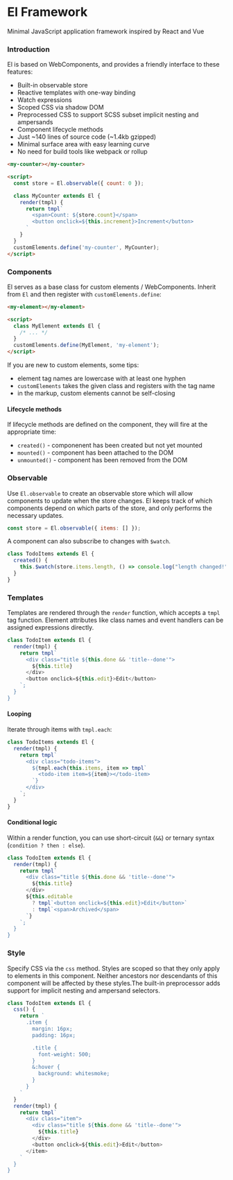 # El Framework

Minimal JavaScript application framework inspired by React and Vue

### Introduction

El is based on WebComponents, and provides a friendly interface to these features:

- Built-in observable store
- Reactive templates with one-way binding
- Watch expressions
- Scoped CSS via shadow DOM
- Preprocessed CSS to support SCSS subset implicit nesting and ampersands
- Component lifecycle methods
- Just ~140 lines of source code (~1.4kb gzipped)
- Minimal surface area with easy learning curve
- No need for build tools like webpack or rollup

```html
<my-counter></my-counter>

<script>
  const store = El.observable({ count: 0 });

  class MyCounter extends El {
    render(tmpl) {
      return tmpl`
        <span>Count: ${store.count}</span>
        <button onclick=${this.increment}>Increment</button>
      `
    }
  }
  customElements.define('my-counter', MyCounter);
</script>
```

### Components

El serves as a base class for custom elements / WebComponents.  Inherit from `El` and then register with `customElements.define`:


```html
<my-element></my-element>

<script>
  class MyElement extends El {
    /* ... */
  }
  customElements.define(MyElement, 'my-element');
</script>
```

If you are new to custom elements, some tips:

- element tag names are lowercase with at least one hyphen
- `customElements` takes the given class and registers with the tag name
- in the markup, custom elements cannot be self-closing

#### Lifecycle methods

If lifecycle methods are defined on the component, they will fire at the appropriate time:

- `created()` - componenent has been created but not yet mounted
- `mounted()` - component has been attached to the DOM
- `unmounted()` - component has been removed from the DOM

### Observable

Use `El.observable` to create an observable store which will allow components to update when the store changes.  El keeps track of which components depend on which parts of the store, and only performs the necessary updates.

```javascript
const store = El.observable({ items: [] });
```

A component can also subscribe to changes with `$watch`.

```javascript
class TodoItems extends El {
  created() {
    this.$watch(store.items.length, () => console.log("length changed!"));
  }
}
```

### Templates

Templates are rendered through the `render` function, which accepts a `tmpl` tag function.  Element attributes like class names and event handlers can be assigned expressions directly.

```javascript
class TodoItem extends El {
  render(tmpl) {
    return tmpl`
      <div class="title ${this.done && 'title--done'">
        ${this.title}
      </div>
      <button onclick=${this.edit}>Edit</button>
    `;
  }
}
```

#### Looping

Iterate through items with `tmpl.each`:

```javascript
class TodoItems extends El {
  render(tmpl) {
    return tmpl`
      <div class="todo-items">
        ${tmpl.each(this.items, item => tmpl`
          <todo-item item=${item}></todo-item>
        `}
      </div>
    `;
  }
}
```

#### Conditional logic

Within a render function, you can use short-circuit (`&&`) or ternary syntax (`condition ? then : else`).

```javascript
class TodoItem extends El {
  render(tmpl) {
    return tmpl`
      <div class="title ${this.done && 'title--done'">
        ${this.title}
      </div>
      ${this.editable
        ? tmpl`<button onclick=${this.edit}>Edit</button>`
        : tmpl`<span>Archived</span>
      `}
    `;
  }
}
```

### Style

Specify CSS via the `css` method. Styles are scoped so that they only apply to elements in this component.  Neither ancestors nor descendants of this component will be affected by these styles.The built-in preprocessor adds support for implicit nesting and ampersand selectors.

```javascript
class TodoItem extends El {
  css() {
    return `
      .item {
        margin: 16px;
        padding: 16px;

        .title {
          font-weight: 500;
        }
        &:hover {
          background: whitesmoke;
        }
      }
    `
  }
  render(tmpl) {
    return tmpl`
      <div class="item">
        <div class="title ${this.done && 'title--done'">
          ${this.title}
        </div>
        <button onclick=${this.edit}>Edit</button>
      </item>
    `
  }
}
```

